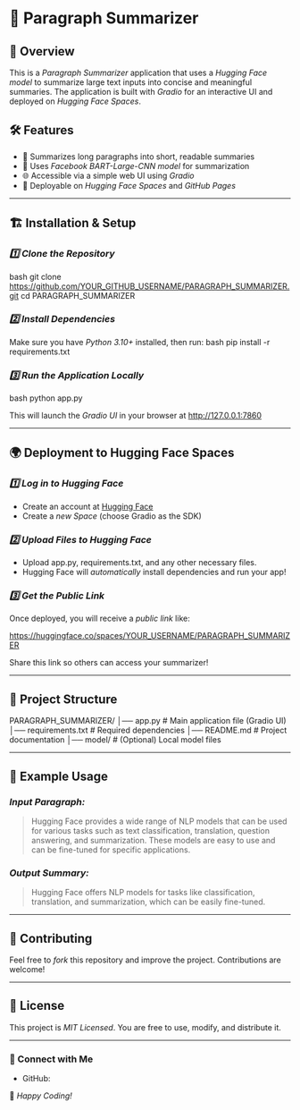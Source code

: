 # 📜 Paragraph Summarizer

## 🚀 Overview
This is a *Paragraph Summarizer* application that uses a *Hugging Face model* to summarize large text inputs into concise and meaningful summaries. The application is built with *Gradio* for an interactive UI and deployed on *Hugging Face Spaces*.

## 🛠 Features
- 📑 Summarizes long paragraphs into short, readable summaries
- 🧠 Uses *Facebook BART-Large-CNN model* for summarization
- 🌐 Accessible via a simple web UI using *Gradio*
- 🚀 Deployable on *Hugging Face Spaces* and *GitHub Pages*

---

## 🏗 Installation & Setup
### *1️⃣ Clone the Repository*
bash
git clone https://github.com/YOUR_GITHUB_USERNAME/PARAGRAPH_SUMMARIZER.git
cd PARAGRAPH_SUMMARIZER


### *2️⃣ Install Dependencies*
Make sure you have *Python 3.10+* installed, then run:
bash
pip install -r requirements.txt


### *3️⃣ Run the Application Locally*
bash
python app.py

This will launch the *Gradio UI* in your browser at http://127.0.0.1:7860

---

## 🌍 Deployment to Hugging Face Spaces
### *1️⃣ Log in to Hugging Face*
- Create an account at [Hugging Face](https://huggingface.co/)
- Create a *new Space* (choose Gradio as the SDK)

### *2️⃣ Upload Files to Hugging Face*
- Upload app.py, requirements.txt, and any other necessary files.
- Hugging Face will *automatically* install dependencies and run your app!

### *3️⃣ Get the Public Link*
Once deployed, you will receive a *public link* like:

https://huggingface.co/spaces/YOUR_USERNAME/PARAGRAPH_SUMMARIZER

Share this link so others can access your summarizer!

---

## 📂 Project Structure

PARAGRAPH_SUMMARIZER/
│── app.py                # Main application file (Gradio UI)
│── requirements.txt      # Required dependencies
│── README.md             # Project documentation
│── model/                # (Optional) Local model files


---

## 🤖 Example Usage
### *Input Paragraph:*
> Hugging Face provides a wide range of NLP models that can be used for various tasks such as text classification, translation, question answering, and summarization. These models are easy to use and can be fine-tuned for specific applications.

### *Output Summary:*
> Hugging Face offers NLP models for tasks like classification, translation, and summarization, which can be easily fine-tuned.

---

## 🤝 Contributing
Feel free to *fork* this repository and improve the project. Contributions are welcome!

---

## 📜 License
This project is *MIT Licensed*. You are free to use, modify, and distribute it.

---

### 🔗 Connect with Me
- GitHub: 


🚀 *Happy Coding!*
